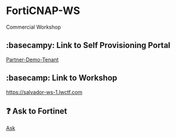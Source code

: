 # FortiCNAP-WS
Commercial Workshop

## :basecampy: Link to Self Provisioning Portal
[Partner-Demo-Tenant](https://ee.lwalliances.com/event/fortidemo)

## :basecamp: Link to Workshop
https://salvador-ws-1.lwctf.com

## ❓ Ask to Fortinet
[Ask](./issues/new)
